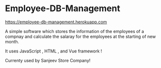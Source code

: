 # Employee-DB-Management
https://employee-db-management.herokuapp.com

A simple software which stores the information of the employees of a compnay and 
calculate the salaray for the employees at the starting of new month.

It uses JavaScript , HTML , and Vue framework !

Currenty used by Sanjeev Store Company!
